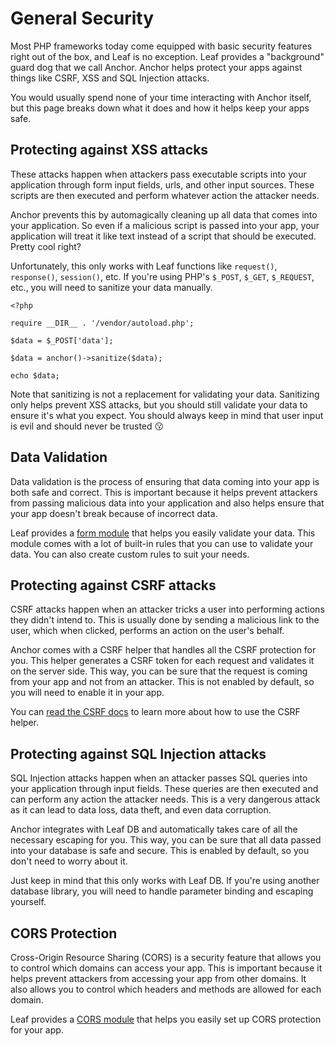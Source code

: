 # General Security

Most PHP frameworks today come equipped with basic security features right out of the box, and Leaf is no exception. Leaf provides a "background" guard dog that we call Anchor. Anchor helps protect your apps against things like CSRF, XSS and SQL Injection attacks.

You would usually spend none of your time interacting with Anchor itself, but this page breaks down what it does and how it helps keep your apps safe.

## Protecting against XSS attacks

These attacks happen when attackers pass executable scripts into your application through form input fields, urls, and other input sources. These scripts are then executed and perform whatever action the attacker needs.

Anchor prevents this by automagically cleaning up all data that comes into your application. So even if a malicious script is passed into your app, your application will treat it like text instead of a script that should be executed. Pretty cool right?

Unfortunately, this only works with Leaf functions like `request()`, `response()`, `session()`, etc. If you're using PHP's `$_POST`, `$_GET`, `$_REQUEST`, etc., you will need to sanitize your data manually.

```php{7}
<?php

require __DIR__ . '/vendor/autoload.php';

$data = $_POST['data'];

$data = anchor()->sanitize($data);

echo $data;
```

Note that sanitizing is not a replacement for validating your data. Sanitizing only helps prevent XSS attacks, but you should still validate your data to ensure it's what you expect. You should always keep in mind that user input is evil and should never be trusted 😗

## Data Validation

Data validation is the process of ensuring that data coming into your app is both safe and correct. This is important because it helps prevent attackers from passing malicious data into your application and also helps ensure that your app doesn't break because of incorrect data.

Leaf provides a [form module](/docs/data/validation) that helps you easily validate your data. This module comes with a lot of built-in rules that you can use to validate your data. You can also create custom rules to suit your needs.

## Protecting against CSRF attacks

CSRF attacks happen when an attacker tricks a user into performing actions they didn't intend to. This is usually done by sending a malicious link to the user, which when clicked, performs an action on the user's behalf.

Anchor comes with a CSRF helper that handles all the CSRF protection for you. This helper generates a CSRF token for each request and validates it on the server side. This way, you can be sure that the request is coming from your app and not from an attacker. This is not enabled by default, so you will need to enable it in your app.

You can [read the CSRF docs](/docs/security/csrf) to learn more about how to use the CSRF helper.

## Protecting against SQL Injection attacks

SQL Injection attacks happen when an attacker passes SQL queries into your application through input fields. These queries are then executed and can perform any action the attacker needs. This is a very dangerous attack as it can lead to data loss, data theft, and even data corruption.

Anchor integrates with Leaf DB and automatically takes care of all the necessary escaping for you. This way, you can be sure that all data passed into your database is safe and secure. This is enabled by default, so you don't need to worry about it.

Just keep in mind that this only works with Leaf DB. If you're using another database library, you will need to handle parameter binding and escaping yourself.

## CORS Protection

Cross-Origin Resource Sharing (CORS) is a security feature that allows you to control which domains can access your app. This is important because it helps prevent attackers from accessing your app from other domains. It also allows you to control which headers and methods are allowed for each domain.

Leaf provides a [CORS module](/docs/http/cors) that helps you easily set up CORS protection for your app.

<!-- ## Content Security Policy

Content Security Policy (CSP) is a security feature that helps prevent XSS attacks by controlling which resources can be loaded on your app. This is important because it helps prevent attackers from loading malicious scripts on your app.

Anchor provides CSP headers that you can easily add to your app. This way, you can be sure that your app is protected against XSS attacks.

```php
anchor()
  ->setReferrerPolicy('no-referrer')
  ->setXFrameOptions('DENY')
  ->setXContentTypeOptions('nosniff')
  ->setXSSProtection('1; mode=block')
  ->setCSP([...]);
``` -->

<!-- ## Signed Routes

Signed routes are a security feature that helps prevent attackers from tampering with your routes and performing actions they shouldn't. This is done by adding a signature to each route that is validated on the server side.

Anchor comes with a handy helper that helps you easily generate signed routes. This way, you can be sure that the route is coming from your app and not from an attacker.

```php
// generate a signed route
$signedRoute = anchor()->signedRoute('/protected/{user}', [
  'expires' => '1 hour',
  'data' => [
    'user' => 1,
  ]
]);

// Handle route
app()->get('/protected/{user}', function ($user) {
  if (request()->isSigned()) {
    // route is valid
  } else {
    // route is invalid
  }
});
``` -->
